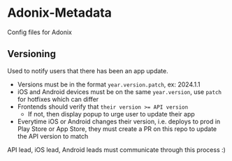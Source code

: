 # Adonix-Metadata
Config files for Adonix

## Versioning 
Used to notify users that there has been an app update. 
- Versions must be in the format `year.version.patch`, ex: 2024.1.1
- iOS and Android devices must be on the same `year.version`, use `patch` for hotfixes which can differ
- Frontends should verify that `their version >= API version`
  - If not, then display popup to urge user to update their app
- Everytime iOS or Android changes their version, i.e. deploys to prod in Play Store or App Store, they must create a PR on this repo to update the API version to match

API lead, iOS lead, Android leads must communicate through this process :) 
